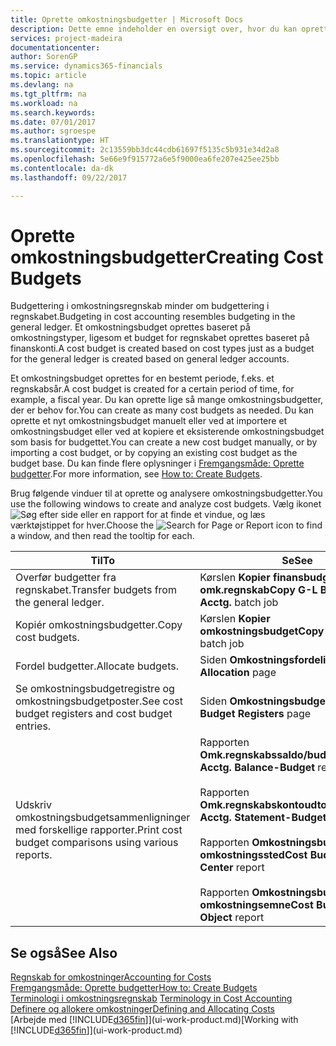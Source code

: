 ```yaml
---
title: Oprette omkostningsbudgetter | Microsoft Docs
description: Dette emne indeholder en oversigt over, hvor du kan oprette og analysere omkostningsbudgetter.
services: project-madeira
documentationcenter: 
author: SorenGP
ms.service: dynamics365-financials
ms.topic: article
ms.devlang: na
ms.tgt_pltfrm: na
ms.workload: na
ms.search.keywords: 
ms.date: 07/01/2017
ms.author: sgroespe
ms.translationtype: HT
ms.sourcegitcommit: 2c13559bb3dc44cdb61697f5135c5b931e34d2a8
ms.openlocfilehash: 5e66e9f915772a6e5f9000ea6fe207e425ee25bb
ms.contentlocale: da-dk
ms.lasthandoff: 09/22/2017

---
```

# <a name="creating-cost-budgets"></a><span data-ttu-id="fbe58-103">Oprette omkostningsbudgetter</span><span class="sxs-lookup"><span data-stu-id="fbe58-103">Creating Cost Budgets</span></span>
<span data-ttu-id="fbe58-104">Budgettering i omkostningsregnskab minder om budgettering i regnskabet.</span><span class="sxs-lookup"><span data-stu-id="fbe58-104">Budgeting in cost accounting resembles budgeting in the general ledger.</span></span> <span data-ttu-id="fbe58-105">Et omkostningsbudget oprettes baseret på omkostningstyper, ligesom et budget for regnskabet oprettes baseret på finanskonti.</span><span class="sxs-lookup"><span data-stu-id="fbe58-105">A cost budget is created based on cost types just as a budget for the general ledger is created based on general ledger accounts.</span></span>  

<span data-ttu-id="fbe58-106">Et omkostningsbudget oprettes for en bestemt periode, f.eks. et regnskabsår.</span><span class="sxs-lookup"><span data-stu-id="fbe58-106">A cost budget is created for a certain period of time, for example, a fiscal year.</span></span> <span data-ttu-id="fbe58-107">Du kan oprette lige så mange omkostningsbudgetter, der er behov for.</span><span class="sxs-lookup"><span data-stu-id="fbe58-107">You can create as many cost budgets as needed.</span></span> <span data-ttu-id="fbe58-108">Du kan oprette et nyt omkostningsbudget manuelt eller ved at importere et omkostningsbudget eller ved at kopiere et eksisterende omkostningsbudget som basis for budgettet.</span><span class="sxs-lookup"><span data-stu-id="fbe58-108">You can create a new cost budget manually, or by importing a cost budget, or by copying an existing cost budget as the budget base.</span></span> <span data-ttu-id="fbe58-109">Du kan finde flere oplysninger i [Fremgangsmåde: Oprette budgetter](finance-how-create-budgets.md).</span><span class="sxs-lookup"><span data-stu-id="fbe58-109">For more information, see [How to: Create Budgets](finance-how-create-budgets.md).</span></span>

<span data-ttu-id="fbe58-110">Brug følgende vinduer til at oprette og analysere omkostningsbudgetter.</span><span class="sxs-lookup"><span data-stu-id="fbe58-110">You use the following windows to create and analyze cost budgets.</span></span> <span data-ttu-id="fbe58-111">Vælg ikonet ![Søg efter side eller en rapport](media/ui-search/search_small.png "ikonet Søg efter side eller en rapport") for at finde et vindue, og læs værktøjstippet for hver.</span><span class="sxs-lookup"><span data-stu-id="fbe58-111">Choose the ![Search for Page or Report](media/ui-search/search_small.png "Search for Page or Report icon") icon to find a window, and then read the tooltip for each.</span></span>

|<span data-ttu-id="fbe58-112">Til</span><span class="sxs-lookup"><span data-stu-id="fbe58-112">To</span></span>|<span data-ttu-id="fbe58-113">Se</span><span class="sxs-lookup"><span data-stu-id="fbe58-113">See</span></span>|  
|--------|---------|  
|<span data-ttu-id="fbe58-114">Overfør budgetter fra regnskabet.</span><span class="sxs-lookup"><span data-stu-id="fbe58-114">Transfer budgets from the general ledger.</span></span>|<span data-ttu-id="fbe58-115">Kørslen **Kopier finansbudget til omk.regnskab**</span><span class="sxs-lookup"><span data-stu-id="fbe58-115">**Copy G-L Budget to Cost Acctg.** batch job</span></span>|  
|<span data-ttu-id="fbe58-116">Kopiér omkostningsbudgetter.</span><span class="sxs-lookup"><span data-stu-id="fbe58-116">Copy cost budgets.</span></span>|<span data-ttu-id="fbe58-117">Kørslen **Kopier omkostningsbudget**</span><span class="sxs-lookup"><span data-stu-id="fbe58-117">**Copy Cost Budget** batch job</span></span>|  
|<span data-ttu-id="fbe58-118">Fordel budgetter.</span><span class="sxs-lookup"><span data-stu-id="fbe58-118">Allocate budgets.</span></span>|<span data-ttu-id="fbe58-119">Siden **Omkostningsfordeling**</span><span class="sxs-lookup"><span data-stu-id="fbe58-119">**Cost Allocation** page</span></span>|  
|<span data-ttu-id="fbe58-120">Se omkostningsbudgetregistre og omkostningsbudgetposter.</span><span class="sxs-lookup"><span data-stu-id="fbe58-120">See cost budget registers and cost budget entries.</span></span>|<span data-ttu-id="fbe58-121">Siden **Omkostningsbudgetregistre**</span><span class="sxs-lookup"><span data-stu-id="fbe58-121">**Cost Budget Registers** page</span></span>|  
|<span data-ttu-id="fbe58-122">Udskriv omkostningsbudgetsammenligninger med forskellige rapporter.</span><span class="sxs-lookup"><span data-stu-id="fbe58-122">Print cost budget comparisons using various reports.</span></span>|<span data-ttu-id="fbe58-123">Rapporten **Omk.regnskabssaldo/budget**</span><span class="sxs-lookup"><span data-stu-id="fbe58-123">**Cost Acctg. Balance-Budget** report</span></span><br /><br /> <span data-ttu-id="fbe58-124">Rapporten **Omk.regnskabskontoudtog/budget**</span><span class="sxs-lookup"><span data-stu-id="fbe58-124">**Cost Acctg. Statement-Budget** report</span></span><br /><br /> <span data-ttu-id="fbe58-125">Rapporten **Omkostningsbudget efter omkostningssted**</span><span class="sxs-lookup"><span data-stu-id="fbe58-125">**Cost Budget by Cost Center** report</span></span><br /><br /> <span data-ttu-id="fbe58-126">Rapporten **Omkostningsbudget efter omkostningsemne**</span><span class="sxs-lookup"><span data-stu-id="fbe58-126">**Cost Budget by Cost Object** report</span></span>|  

## <a name="see-also"></a><span data-ttu-id="fbe58-127">Se også</span><span class="sxs-lookup"><span data-stu-id="fbe58-127">See Also</span></span>  
[<span data-ttu-id="fbe58-128">Regnskab for omkostninger</span><span class="sxs-lookup"><span data-stu-id="fbe58-128">Accounting for Costs</span></span>](finance-manage-cost-accounting.md)  
[<span data-ttu-id="fbe58-129">Fremgangsmåde: Oprette budgetter</span><span class="sxs-lookup"><span data-stu-id="fbe58-129">How to: Create Budgets</span></span>](finance-how-create-budgets.md)  
<span data-ttu-id="fbe58-130">[Terminologi i omkostningsregnskab](finance-terminology-in-cost-accounting.md) </span><span class="sxs-lookup"><span data-stu-id="fbe58-130">[Terminology in Cost Accounting](finance-terminology-in-cost-accounting.md) </span></span>  
[<span data-ttu-id="fbe58-131">Definere og allokere omkostninger</span><span class="sxs-lookup"><span data-stu-id="fbe58-131">Defining and Allocating Costs</span></span>](finance-define-and-allocate-costs.md)  
<span data-ttu-id="fbe58-132">[Arbejde med [!INCLUDE[d365fin](includes/d365fin_md.md)]](ui-work-product.md)</span><span class="sxs-lookup"><span data-stu-id="fbe58-132">[Working with [!INCLUDE[d365fin](includes/d365fin_md.md)]](ui-work-product.md)</span></span>

